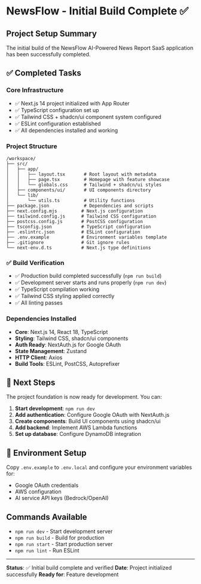 # NewsFlow - Initial Build Complete ✅

## Project Setup Summary

The initial build of the NewsFlow AI-Powered News Report SaaS application has been successfully completed.

## ✅ Completed Tasks

### Core Infrastructure
- ✅ Next.js 14 project initialized with App Router
- ✅ TypeScript configuration set up
- ✅ Tailwind CSS + shadcn/ui component system configured
- ✅ ESLint configuration established
- ✅ All dependencies installed and working

### Project Structure
```
/workspace/
├── src/
│   ├── app/
│   │   ├── layout.tsx       # Root layout with metadata
│   │   ├── page.tsx         # Homepage with feature showcase
│   │   └── globals.css      # Tailwind + shadcn/ui styles
│   ├── components/ui/       # UI components directory
│   └── lib/
│       └── utils.ts         # Utility functions
├── package.json             # Dependencies and scripts
├── next.config.mjs         # Next.js configuration
├── tailwind.config.js      # Tailwind CSS configuration
├── postcss.config.js       # PostCSS configuration
├── tsconfig.json           # TypeScript configuration
├── .eslintrc.json          # ESLint configuration
├── .env.example            # Environment variables template
├── .gitignore              # Git ignore rules
└── next-env.d.ts           # Next.js type definitions
```

### ✅ Build Verification
- ✅ Production build completed successfully (`npm run build`)
- ✅ Development server starts and runs properly (`npm run dev`)
- ✅ TypeScript compilation working
- ✅ Tailwind CSS styling applied correctly
- ✅ All linting passes

### Dependencies Installed
- **Core**: Next.js 14, React 18, TypeScript
- **Styling**: Tailwind CSS, shadcn/ui components
- **Auth Ready**: NextAuth.js for Google OAuth
- **State Management**: Zustand
- **HTTP Client**: Axios
- **Build Tools**: ESLint, PostCSS, Autoprefixer

## 🚀 Next Steps

The project foundation is now ready for development. You can:

1. **Start development**: `npm run dev`
2. **Add authentication**: Configure Google OAuth with NextAuth.js
3. **Create components**: Build UI components using shadcn/ui
4. **Add backend**: Implement AWS Lambda functions
5. **Set up database**: Configure DynamoDB integration

## 📝 Environment Setup

Copy `.env.example` to `.env.local` and configure your environment variables for:
- Google OAuth credentials
- AWS configuration
- AI service API keys (Bedrock/OpenAI)

## Commands Available

- `npm run dev` - Start development server
- `npm run build` - Build for production
- `npm run start` - Start production server
- `npm run lint` - Run ESLint

---

**Status**: ✅ Initial build complete and verified
**Date**: Project initialized successfully
**Ready for**: Feature development